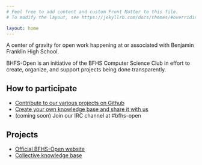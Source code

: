 ```yaml
---
# Feel free to add content and custom Front Matter to this file.
# To modify the layout, see https://jekyllrb.com/docs/themes/#overriding-theme-defaults

layout: home
---
```

[//]: # (Welcome to BFHS-Open)
A center of gravity for open work happening at or associated with Benjamin Franklin High School.

BHFS-Open is an initiative of the BFHS Computer Science Club in effort to create, organize, and support projects being done transparently.


## How to participate
- [Contribute to our various projects on Github](https://github.com/BFHS-Open)
- [Create your own knowledge base and share it with us](https://github.com/BFHS-Open/knowledge-base)
- (coming soon) Join our IRC channel at #bfhs-open


## Projects
- [Official BFHS-Open website](https://github.com/BFHS-Open/bfhs-open.github.io)
- [Collective knowledge base](https://github.com/BFHS-Open/knowledge-base)
